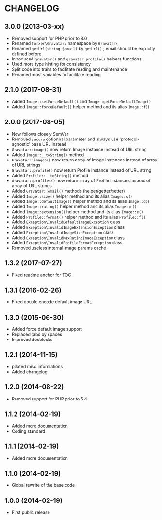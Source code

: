 CHANGELOG
=========

3.0.0 (2013-03-xx)
------------------

- Removed support for PHP prior to 8.0
- Renamed `forxer\Gravatar\` namespace by `Gravatar\`
- Renamed `getUrl(string $email)` by `getUrl()` ; email should be explictly defined before
- Introduced `gravatar()` and `gravatar_profile()` helpers functions
- Used more type hinting for consistency
- Split code into traits to facilitate reading and maintenance
- Renamed most variables to facilitate reading


2.1.0 (2017-08-31)
------------------

- Added `Image::setForceDefault()` and `Image::getForceDefaultImage()`
- Added `Image::forceDefault()` helper method and its alias `Image::f()`

2.0.0 (2017-08-05)
------------------

- Now follows closely SemVer
- Removed `secure` optionnal parameter and always use 'protocol-agnostic' base URL instead
- `Gravatar::image()` now return Image instance instead of URL string
- Added `Image::__toString()` method
- `Gravatar::images()` now return array of Image instances instead of array of URL strings
- `Gravatar::profile()` now return Profile instance instead of URL string
- Added `Profile::__toString()` method
- `Gravatar::profiles()` now return array of Profile instances instead of array of URL strings
- Added `Gravatar::email()` methods (helper/getter/setter)
- Added `Image::size()` helper method and its alias `Image::s()`
- Added `Image::defaultImage()` helper method and its alias `Image::d()`
- Added `Image::rating()` helper method and its alias `Image::r()`
- Added `Image::extension()` helper method and its alias `Image::e()`
- Added `Profile::format()` helper method and its alias `Profile::f()`
- Added `Exception\InvalidDefaultImageException` class
- Added `Exception\InvalidImageExtensionException` class
- Added `Exception\InvalidImageSizeException` class
- Added `Exception\InvalidMaxRatingImageException` class
- Added `Exception\InvalidProfileFormatException` class
- Removed useless internal image params cache

1.3.2 (2017-07-27)
------------------

- Fixed readme anchor for TOC

1.3.1 (2016-02-26)
------------------

- Fixed double encode default image URL

1.3.0 (2015-06-30)
------------------

- Added force default image support
- Replaced tabs by spaces
- Improved docblocks

1.2.1 (2014-11-15)
------------------

- pdated misc informations
- Added changelog

1.2.0 (2014-08-22)
------------------

- Removed support for PHP prior to 5.4

1.1.2 (2014-02-19)
------------------

- Added more documentation
- Coding standard

1.1.1 (2014-02-19)
------------------

- Added more documentation

1.1.0 (2014-02-19)
------------------

- Global rewrite of the base code

1.0.0 (2014-02-19)
------------------

- First public release
